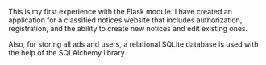 This is my first experience with the Flask module. I have created an application for a classified notices website that includes authorization, registration, and the ability to create new notices and edit existing ones.

Also, for storing all ads and users, a relational SQLite database is used with the help of the SQLAlchemy library.
